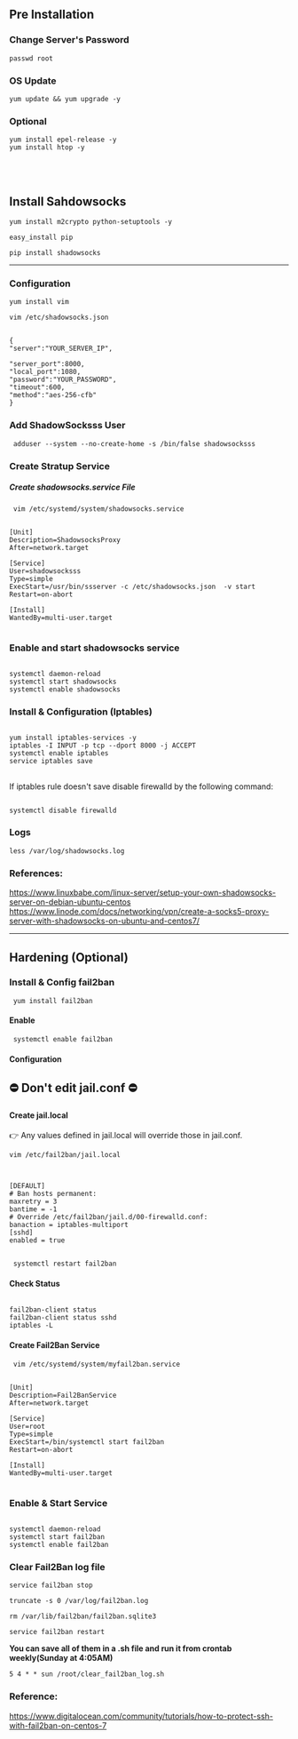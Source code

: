 ## Pre Installation

### Change Server's Password

<code>passwd root</code>

### OS Update

<code>yum update && yum upgrade -y</code>



### Optional

<code>yum install epel-release -y</code>  
<code>yum install htop -y</code>

    
<br><br>

## Install Sahdowsocks

<code>yum install m2crypto python-setuptools -y</code>

<code>easy_install pip</code>

<code>pip install shadowsocks</code>

* * *

### Configuration

<code>yum install vim</code>

<code>vim /etc/shadowsocks.json</code>

<pre><code>
{
"server":"YOUR_SERVER_IP",
<br>"server_port":8000,
"local_port":1080,
"password":"YOUR_PASSWORD",
"timeout":600,
"method":"aes-256-cfb"
}
</code></pre>


### Add ShadowSocksss User
<code> adduser --system --no-create-home -s /bin/false shadowsocksss </code>


### Create Stratup Service

##### Create shadowsocks.service File
<code> vim /etc/systemd/system/shadowsocks.service </code>

<pre><code>
[Unit]
Description=ShadowsocksProxy
After=network.target

[Service]
User=shadowsocksss
Type=simple
ExecStart=/usr/bin/ssserver -c /etc/shadowsocks.json  -v start
Restart=on-abort

[Install]
WantedBy=multi-user.target

</code></pre>


### Enable and start shadowsocks service

<pre><code>
systemctl daemon-reload
systemctl start shadowsocks
systemctl enable shadowsocks
</code></pre>



### Install & Configuration (Iptables)

<pre><code>
yum install iptables-services -y
iptables -I INPUT -p tcp --dport 8000 -j ACCEPT
systemctl enable iptables   
service iptables save
</code></pre>

##
If iptables rule doesn't save disable firewalld by the following command:

<pre><code>
systemctl disable firewalld
</code></pre>


### Logs
<code>less /var/log/shadowsocks.log </code>



### References:

https://www.linuxbabe.com/linux-server/setup-your-own-shadowsocks-server-on-debian-ubuntu-centos
https://www.linode.com/docs/networking/vpn/create-a-socks5-proxy-server-with-shadowsocks-on-ubuntu-and-centos7/
    

* * *



## Hardening (Optional)

### Install & Config fail2ban 

<code> yum install fail2ban </code>

#### Enable
<code> systemctl enable fail2ban </code>

#### Configuration

## ⛔ Don't edit jail.conf ⛔


#### Create jail.local

👉 Any values defined in jail.local will override those in jail.conf.


<code>vim /etc/fail2ban/jail.local</code>
<pre><code>

[DEFAULT]
# Ban hosts permanent:
maxretry = 3
bantime = -1
# Override /etc/fail2ban/jail.d/00-firewalld.conf:
banaction = iptables-multiport
[sshd]
enabled = true

</pre></code>

<code> systemctl restart fail2ban </code>

#### Check Status
<pre><code>
fail2ban-client status
fail2ban-client status sshd
iptables -L
</pre></code>

#### Create Fail2Ban Service

<code> vim /etc/systemd/system/myfail2ban.service </code>

<pre><code>
[Unit]
Description=Fail2BanService
After=network.target

[Service]
User=root
Type=simple
ExecStart=/bin/systemctl start fail2ban
Restart=on-abort

[Install]
WantedBy=multi-user.target

</pre></code>


### Enable & Start Service
<pre><code>
systemctl daemon-reload
systemctl start fail2ban
systemctl enable fail2ban
</pre></code>

### Clear Fail2Ban log file
<code>service fail2ban stop</code>

<code>truncate -s 0 /var/log/fail2ban.log</code>

<code>rm /var/lib/fail2ban/fail2ban.sqlite3</code>

<code>service fail2ban restart</code>

**You can save all of them in a .sh file and run it from crontab weekly(Sunday at 4:05AM)**

<code>5 4 * * sun /root/clear_fail2ban_log.sh</code>

### Reference:
https://www.digitalocean.com/community/tutorials/how-to-protect-ssh-with-fail2ban-on-centos-7



